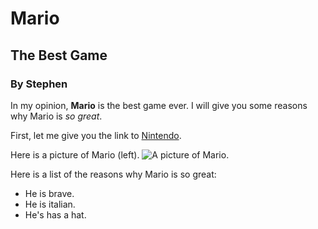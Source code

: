 # Mario
## The Best Game
### By Stephen

In my opinion, **Mario** is the best game ever. I will give you some reasons why Mario is _so great_.

First, let me give you the link to [Nintendo](https://store.nintendo.ie/en).

Here is a picture of Mario (left).
![A picture of Mario.](https://media.wired.com/photos/64371550e0070e81ad725800/191:100/w_1280,c_limit/Super-Mario-Bros-Movie-Success-Is-Impossible-To-Replicate-Culture-2530_T2_00041.jpg)

Here is a list of the reasons why Mario is so great:

- He is brave.
- He is italian.
- He's has a hat.
